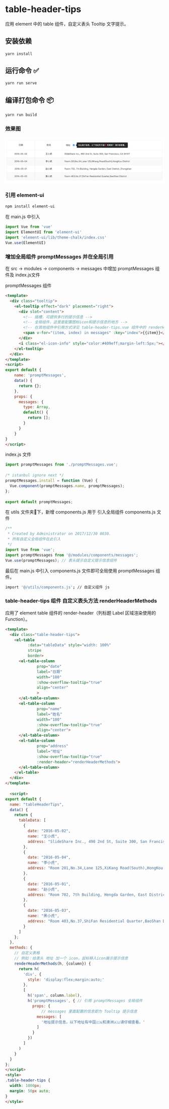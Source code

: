 # table-header-tips

应用 element 中的 table 组件，自定义表头 Tooltip 文字提示。

## 安装依赖 
``` bash
yarn install
```

## 运行命令 ✅
``` bash
yarn run serve
```

## 编译打包命令 📦
``` bash
yarn run build
```


### 效果图

![效果图](https://raw.githubusercontent.com/libing-cheer/table-header-tips/master/src/assets/tooltip.png)

### 引用 element-ui
``` bash
npm install element-ui
```
在 main.js 中引入
``` javascript
import Vue from 'vue'
import ElementUI from 'element-ui'
import 'element-ui/lib/theme-chalk/index.css'
Vue.use(ElementUI)
```

### 增加全局组件 promptMessages 并在全局引用

在 src -> modules -> components -> messages 中增加 promptMessages 组件及 index.js文件

promptMessages 组件
``` html
<template>
  <div class="tooltip">
    <el-tooltip effect="dark" placement="right"> 
      <div slot="content">
        <!-- 插槽，可提供多行的提示信息 -->
        <!-- 全局组件，这里是配置图标icon和提示信息的地方 -->
        <!-- 在其他组件中引用方式详见 table-header-tips.vue 组件中的 renderHeaderMethods 方法 -->
        <span v-for="(item, index) in messages" :key="index">{{item}}</span>
      </div>
      <i class="el-icon-info" style="color:#409eff;margin-left:5px;"></i>
    </el-tooltip>
  </div>
</template>
<script>
export default {
    name: 'promptMessages',
    data() {
      return {};
    },
    props: {
      messages: {
        type: Array,
        default() {
          return [];
        }
      }
    }
}
</script>
```

index.js 文件

``` javascript 
import promptMessages from './promptMessages.vue';

/* istanbul ignore next */
promptMessages.install = function (Vue) {
  Vue.component(promptMessages.name, promptMessages);
};

export default promptMessages;
```

在 utils 文件夹📁下，新增 components.js 用于 引入全局组件
components.js 文件

``` javascript 
/**
 * Created by Administrator on 2017/12/30 0030.
 * 所有自定义全局组件在此引入
 */
import Vue from 'vue';
import promptMessages from '@/modules/components/messages';
Vue.use(promptMessages); // 表头提示自定义提示信息组件
```
最后在 main.js 中引入 components.js 文件即可全局使用 promptMessages 组件。
``` bash 
import '@/utils/components.js'; // 自定义组件 js
```

### table-header-tips 组件 自定义表头方法 renderHeaderMethods

应用了 element table 组件的 render-header（列标题 Label 区域渲染使用的 Function）。

``` html
<template>
  <div class="table-header-tips"> 
    <el-table 
          :data="tableData" style="width: 100%" 
          stripe
          border>
      <el-table-column 
              prop="date" 
              label="日期" 
              width="180"
              :show-overflow-tooltip="true"
              align="center"
              >
      </el-table-column>
      <el-table-column 
              prop="name" 
              label="姓名" 
              width="180"
              :show-overflow-tooltip="true"
              align="center">
      </el-table-column>
      <el-table-column 
              prop="address" 
              label="地址"
              :show-overflow-tooltip="true"
              :render-header="renderHeaderMethods">
      </el-table-column>
    </el-table>
  </div>
</template>

  <script>
export default {
  name: "tableHeaderTips",
  data() {
    return {
      tableData: [
        {
          date: "2016-05-02",
          name: "王小虎",
          address: "SlideShare Inc., 490 2nd St, Suite 300, San Francisco, CA 94107"
        },
        {
          date: "2016-05-04",
          name: "李小虎",
          address: "Room 201,No.34,Lane 125,XiKang Road(South),HongKou District"
        },
        {
          date: "2016-05-01",
          name: "赵小虎",
          address: "Room 702, 7th Building, Hengda Garden, East District, Zhongshan"
        },
        {
          date: "2016-05-03",
          name: "黑小虎",
          address: "Room 403,No.37,ShiFan Residential Quarter,BaoShan District"
        }
      ]
    };
  },
  methods: {
    // 自定义表格
    // 例如：给表头 地址 加一个 icon，鼠标移入icon展示提示信息
    renderHeaderMethods(h, {column}) {
      return h(
        'div', {
          style: 'display:flex;margin:auto;'
        },
        [
          h('span', column.label),
          h('promptMessages', { // 引用 promptMessages 全局组件
            props: {
                // messages 里面配置的信息即为 Tooltip 提示信息
              messages: [
                '地址提示信息，以下地址有中国🇨🇳和澳洲🇦🇺请仔细查看。'
              ]
            }
          })
        ]
      )
    }
  }
};
</script>
<style>
.table-header-tips {
  width: 1000px;
  margin: 50px auto;
}
</style>
```

